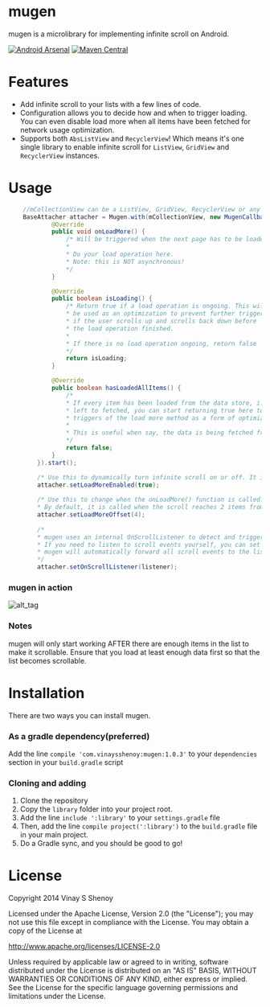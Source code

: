 mugen
=====

mugen is a microlibrary for implementing infinite scroll on Android.

[![Android Arsenal](https://img.shields.io/badge/Android%20Arsenal-Mugen-brightgreen.svg?style=flat)](http://android-arsenal.com/details/1/1757) [![Maven Central](https://img.shields.io/maven-central/v/com.vinaysshenoy/mugen.svg?style=plastic)](http://search.maven.org/#artifactdetails%7Ccom.vinaysshenoy%7Cmugen%7C1.0.2%7Caar)



# Features
- Add infinite scroll to your lists with a few lines of code.
- Configuration allows you to decide how and when to trigger loading. You can even disable load more when all items have been fetched for network usage optimization.
- Supports both `AbsListView` and `RecyclerView`! Which means it's one single library to enable infinite scroll for `ListView`, `GridView` and `RecyclerView` instances.

# Usage

```java
    //mCollectionView can be a ListView, GridView, RecyclerView or any instance of AbsListView!
    BaseAttacher attacher = Mugen.with(mCollectionView, new MugenCallbacks() {
            @Override
            public void onLoadMore() {
                /* Will be triggered when the next page has to be loaded.
                *
                * Do your load operation here.
                * Note: this is NOT asynchronous!
                */
            }

            @Override
            public boolean isLoading() {
                /* Return true if a load operation is ongoing. This will
                * be used as an optimization to prevent further triggers
                * if the user scrolls up and scrolls back down before 
                * the load operation finished.
                * 
                * If there is no load operation ongoing, return false
                */
                return isLoading;
            }

            @Override
            public boolean hasLoadedAllItems() {
                /*
                * If every item has been loaded from the data store, i.e., no more items are
                * left to fetched, you can start returning true here to prevent any more
                * triggers of the load more method as a form of optimization.
                *
                * This is useful when say, the data is being fetched from the network
                */
                return false;
            }
        }).start();

        /* Use this to dynamically turn infinite scroll on or off. It is enabled by default */
        attacher.setLoadMoreEnabled(true); 
        
        /* Use this to change when the onLoadMore() function is called. 
        * By default, it is called when the scroll reaches 2 items from the bottom */
        attacher.setLoadMoreOffset(4); 
        
        /*
        * mugen uses an internal OnScrollListener to detect and trigger load events.
        * If you need to listen to scroll events yourself, you can set this and 
        * mugen will automatically forward all scroll events to the listener.
        */
        attacher.setOnScrollListener(listener);
```
### mugen in action
![alt_tag][_sample_gif]

### Notes
mugen will only start working AFTER there are enough items in the list to make it scrollable. Ensure
that you load at least enough data first so that the list becomes scrollable.

# Installation
There are two ways you can install mugen.
### As a gradle dependency(preferred)
Add the line `compile 'com.vinaysshenoy:mugen:1.0.3'` to your `dependencies` section in your `build.gradle` script

### Cloning and adding
1. Clone the repository
2. Copy the `library` folder into your project root.
3. Add the line `include ':library'` to your `settings.gradle` file
4. Then, add the line `compile project(':library')` to the `build.gradle` file in your main project.
5. Do a Gradle sync, and you should be good to go!

# License

Copyright 2014 Vinay S Shenoy

Licensed under the Apache License, Version 2.0 (the "License");
you may not use this file except in compliance with the License.
You may obtain a copy of the License at

   http://www.apache.org/licenses/LICENSE-2.0

Unless required by applicable law or agreed to in writing, software
distributed under the License is distributed on an "AS IS" BASIS,
WITHOUT WARRANTIES OR CONDITIONS OF ANY KIND, either express or implied.
See the License for the specific language governing permissions and
limitations under the License.


[_sample_gif]: https://github.com/mipreamble/mugen/blob/development/img_assets/mugen_sample_1.gif
